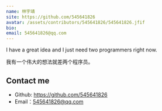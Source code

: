 ```yaml
---
name: 林宇靖
site: https://github.com/545641826
avatar: /assets/contributors/545641826/545641826.jfif
bio: 
email: 545641826@qq.com
---
```


I have a great idea and I just need two programmers right now.

我有一个伟大的想法就差两个程序员。

## Contact me

- Github: https://github.com/545641826
- Email：545641826@qq.com